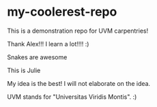 # my-coolerest-repo

This is a demonstration repo for UVM carpentries!

Thank Alex!!! I learn a lot!!!! :)

Snakes are awesome

This is Julie

My idea is the best! I will not elaborate on the idea.

UVM stands for "Universitas Viridis Montis". :) 
